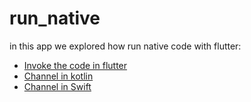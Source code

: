 # run_native

in this app we explored how run native code with flutter:

* [Invoke the code in flutter](https://github.com/robsonoduarte/learn-flutter/blob/0769a11b67f98857664238b4173c3cd55775f96d/flutter_course/run_native/lib/main.dart#L93-L95)
* [Channel in kotlin](https://github.com/robsonoduarte/learn-flutter/blob/0769a11b67f98857664238b4173c3cd55775f96d/flutter_course/run_native/android/app/src/main/kotlin/com/example/run_native/MainActivity.kt#L8-L21)
* [Channel in Swift](https://github.com/robsonoduarte/learn-flutter/blob/0769a11b67f98857664238b4173c3cd55775f96d/flutter_course/run_native/ios/Runner/AppDelegate.swift#L10-L25)
